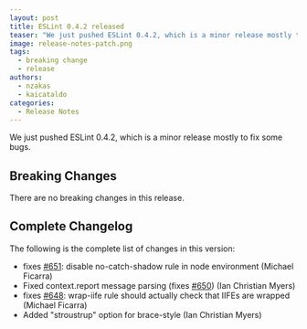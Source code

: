 ```yaml
---
layout: post
title: ESLint 0.4.2 released
teaser: "We just pushed ESLint 0.4.2, which is a minor release mostly to fix some bugs."
image: release-notes-patch.png
tags:
  - breaking change
  - release
authors:
  - nzakas
  - kaicataldo
categories:
  - Release Notes
---
```


We just pushed ESLint 0.4.2, which is a minor release mostly to fix some bugs.

## Breaking Changes

There are no breaking changes in this release.

## Complete Changelog

The following is the complete list of changes in this version:

* fixes [#651](https://github.com/eslint/eslint/issues/#651): disable no-catch-shadow rule in node environment (Michael Ficarra)
* Fixed context.report message parsing (fixes [#650](https://github.com/eslint/eslint/issues/#650)) (Ian Christian Myers)
* fixes [#648](https://github.com/eslint/eslint/issues/#648): wrap-iife rule should actually check that IIFEs are wrapped (Michael Ficarra)
* Added "stroustrup" option for brace-style (Ian Christian Myers)
